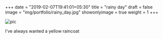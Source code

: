 +++
date = "2019-02-07T19:41:01+05:30"
title = "rainy day"
draft = false
image = "img/portfolio/rainy_day.jpg"
showonlyimage = true
weight = 1
+++

![pic](/img/portfolio/rainy_day.jpg)

I've always wanted a yellow raincoat
